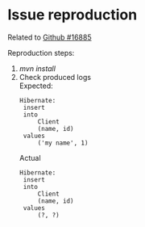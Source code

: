 # Issue reproduction

Related to [Github #16885](https://github.com/quarkusio/quarkus/issues/16885)

Reproduction steps:
1) *mvn install*
2) Check produced logs  
   Expected:
   ```logs
   Hibernate: 
    insert 
    into
        Client
        (name, id) 
    values
        ('my name', 1)
   ```  
   Actual
   ```
   Hibernate: 
    insert 
    into
        Client
        (name, id) 
    values
        (?, ?)
   ```
